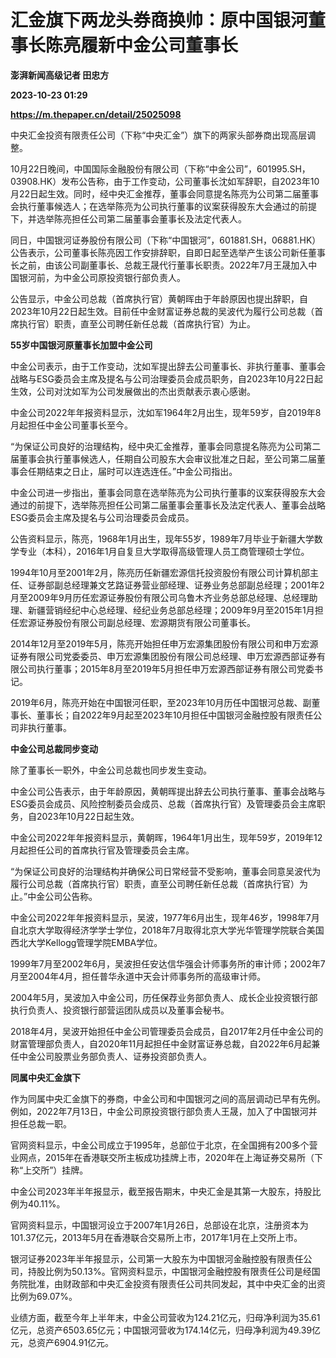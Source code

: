 # 汇金旗下两龙头券商换帅：原中国银河董事长陈亮履新中金公司董事长
**澎湃新闻高级记者 田忠方**

**2023-10-23 01:29**

**https://m.thepaper.cn/detail/25025098**

中央汇金投资有限责任公司（下称“中央汇金”）旗下的两家头部券商出现高层调整。

10月22日晚间，中国国际金融股份有限公司（下称“中金公司”，601995.SH，03908.HK）发布公告称，由于工作变动，公司董事长沈如军辞职，自2023年10月22日起生效。同时，经中央汇金推荐，董事会同意提名陈亮为公司第二届董事会执行董事候选人；在选举陈亮为公司执行董事的议案获得股东大会通过的前提下，并选举陈亮担任公司第二届董事会董事长及法定代表人。

同日，中国银河证券股份有限公司（下称“中国银河”，601881.SH，06881.HK）公告表示，公司董事长陈亮因工作安排辞职，自即日起至选举产生该公司新任董事长之前，由该公司副董事长、总裁王晟代行董事长职责。2022年7月王晟加入中国银河前，为中金公司原投资银行部负责人。

公告显示，中金公司总裁（首席执行官）黄朝晖由于年龄原因也提出辞职，自2023年10月22日起生效。目前任中金财富证券总裁的吴波代为履行公司总裁（首席执行官）职责，直至公司聘任新任总裁（首席执行官）为止。

**55岁中国银河原董事长加盟中金公司**

中金公司表示，由于工作变动，沈如军提出辞去公司董事长、非执行董事、董事会战略与ESG委员会主席及提名与公司治理委员会成员职务，自2023年10月22日起生效，公司对沈如军为公司发展做出的杰出贡献表示衷心感谢。

中金公司2022年年报资料显示，沈如军1964年2月出生，现年59岁，自2019年8月起担任中金公司董事长至今。

“为保证公司良好的治理结构，经中央汇金推荐，董事会同意提名陈亮为公司第二届董事会执行董事候选人，任期自公司股东大会审议批准之日起，至公司第二届董事会任期结束之日止，届时可以连选连任。”中金公司指出。

中金公司进一步指出，董事会同意在选举陈亮为公司执行董事的议案获得股东大会通过的前提下，选举陈亮担任公司第二届董事会董事长及法定代表人、董事会战略ESG委员会主席及提名与公司治理委员会成员。

公告资料显示，陈亮，1968年1月出生，现年55岁，1989年7月毕业于新疆大学数学专业（本科），2016年1月自复旦大学取得高级管理人员工商管理硕士学位。

1994年10月至2001年2月，陈亮历任新疆宏源信托投资股份有限公司计算机部主任、证券部副总经理兼文艺路证券营业部经理、证券业务总部副总经理；2001年2月至2009年9月历任宏源证券股份有限公司乌鲁木齐业务总部总经理、总经理助理、新疆营销经纪中心总经理、经纪业务总部总经理；2009年9月至2015年1月担任宏源证券股份有限公司副总经理、宏源期货有限公司董事长。

2014年12月至2019年5月，陈亮开始担任申万宏源集团股份有限公司和申万宏源证券有限公司党委委员、申万宏源集团股份有限公司总经理、申万宏源西部证券有限公司执行董事；2015年8月至2019年5月担任申万宏源西部证券有限公司党委书记。

2019年6月，陈亮开始在中国银河任职，至2023年10月历任中国银河总裁、副董事长、董事长；自2022年9月起至2023年10月担任中国银河金融控股有限责任公司非执行董事。

**中金公司总裁同步变动**

除了董事长一职外，中金公司总裁也同步发生变动。

中金公司公告表示，由于年龄原因，黄朝晖提出辞去公司执行董事、董事会战略与ESG委员会成员、风险控制委员会成员、总裁（首席执行官）及管理委员会主席职务，自2023年10月22日起生效。

中金公司2022年年报资料显示，黄朝晖，1964年1月出生，现年59岁，2019年12月起担任公司的首席执行官及管理委员会主席。

“为保证公司良好的治理结构并确保公司日常经营不受影响，董事会同意吴波代为履行公司总裁（首席执行官）职责，直至公司聘任新任总裁（首席执行官）为止。”中金公司公告称。

中金公司2022年年报资料显示，吴波，1977年6月出生，现年46岁，1998年7月自北京大学取得经济学学士学位，2018年7月取得北京大学光华管理学院联合美国西北大学Kellogg管理学院EMBA学位。

1999年7月至2002年6月，吴波担任安达信华强会计师事务所的审计师；2002年7月至2004年4月，担任普华永道中天会计师事务所的高级审计师。

2004年5月，吴波加入中金公司，历任保荐业务部负责人、成长企业投资银行部执行负责人、投资银行部营运团队成员以及董事会秘书。

2018年4月，吴波开始担任中金公司管理委员会成员，自2017年2月任中金公司的财富管理部负责人，自2020年11月起担任中金财富证券总裁，自2022年6月起兼任中金公司股票业务部负责人、证券投资部负责人。

**同属中央汇金旗下**

作为同属中央汇金旗下的券商，中金公司和中国银河之间的高层调动已早有先例。例如，2022年7月13日，中金公司原投资银行部负责人王晟，加入了中国银河并担任总裁一职。

官网资料显示，中金公司成立于1995年，总部位于北京，在全国拥有200多个营业网点，2015年在香港联交所主板成功挂牌上市，2020年在上海证券交易所（下称“上交所”）挂牌。

中金公司2023年半年报显示，截至报告期末，中央汇金是其第一大股东，持股比例为40.11%。

官网资料显示，中国银河设立于2007年1月26日，总部设在北京，注册资本为101.37亿元，2013年5月在香港联合交易所上市，2017年1月在上交所上市。

银河证券2023年半年报显示，公司第一大股东为中国银河金融控股有限责任公司，持股比例为50.13%。官网资料显示，中国银河金融控股有限责任公司是经国务院批准，由财政部和中央汇金投资有限责任公司共同发起，其中中央汇金的出资比例为69.07%。

业绩方面，截至今年上半年末，中金公司营收为124.21亿元，归母净利润为35.61亿元，总资产6503.65亿元；中国银河营收为174.14亿元，归母净利润为49.39亿元，总资产6904.91亿元。
